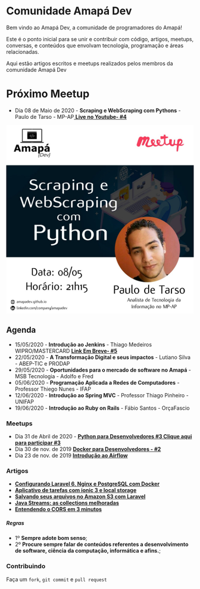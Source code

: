 # Comunidade Amapá Dev

Bem vindo ao Amapá Dev, a comunidade de programadores do Amapá!

Este é o ponto inicial para se unir e contribuir com código, artigos, meetups, conversas, e conteúdos que envolvam tecnologia, programação e áreas relacionadas.

Aqui estão artigos escritos e meetups realizados pelos membros da comunidade Amapá Dev
# Próximo Meetup
- Dia 08 de Maio de 2020 - **Scraping e WebScraping com Pythons** - Paulo de Tarso - MP-AP[ **Live no Youtube- #4**](https://www.youtube.com/channel/UCCgB1pT_t3PGETzszNazoQQ)


![image](https://raw.githubusercontent.com/amapadev/amapadev.github.io/master/img/webscraping.jpeg)





## Agenda 
- 15/05/2020 - **Introdução ao Jenkins** - Thiago Medeiros WIPRO/MASTERCARD [ **Link Em Breve- #5**](#)
- 22/05/2020 - **A Transformação Digital e seus impactos** - Lutiano Silva - ABEP-TIC e PRODAP
- 29/05/2020 - **Oportunidades para o mercado de software no Amapá** - MSB Tecnologia - Adolfo e Fred
- 05/06/2020 - **Programação Aplicada a Redes de Computadores** - Professor Thiego Nunes - IFAP
- 12/06/2020 - **Introdução ao Spring MVC** - Professor Thiago Pinheiro - UNIFAP
- 19/06/2020 - **Introdução ao Ruby on Rails** - Fábio Santos - OrçaFascio

### Meetups
- Dia 31 de Abril de 2020 - [ **Python para Desenvolvedores #3 Clique aqui para participar #3** ](https://www.youtube.com/watch?v=MLqlgps8CqA)
- Dia 30 de nov. de 2019  [ **Docker para Desenvolvedores - #2**](https://www.youtube.com/watch?v=KJ22FQFD2S4)
- Dia 23 de nov. de 2019  [ **Introdução ao Airflow**](https://www.youtube.com/watch?v=Dik5-_NYAA0&feature=youtu.be)



### Artigos

- [ **Configurando Laravel 6, Nginx e PostgreSQL com Docker**](https://medium.com/@vhsilva.ap/configurando-laravel-6-nginx-e-postgresql-com-docker-9ad29c53d5)
- [ **Aplicativo de tarefas com ionic 3 e local storage**](https://medium.com/@juniorsnts123/aplicativo-de-tarefas-com-ionic-3-e-local-storage-cbaa9565046)
- [ **Salvando seus arquivos no Amazon S3 com Laravel**](https://medium.com/@ediltondanniken/salvando-seus-arquivos-no-amazon-s3-com-laravel-f20d389c6185)
- [ **Java Streams: as collections melhoradas**](https://medium.com/@thiagomedeiros_58357/java-streams-as-collections-melhoradas-4ccb436646c3)
- [**Entendendo o CORS em 3 minutos**](https://medium.com/@thiagomedeiros_58357/entendendo-cors-em-2-minutos-f77f68dd3385)



##### Regras
  - 1º **Sempre adote bom senso**;
  - 2º **Procure sempre falar de conteúdos referentes a desenvolvimento de software, ciência da computação, informática e afins.**;



### Contribuindo

Faça um `fork`, `git commit` e `pull request`
